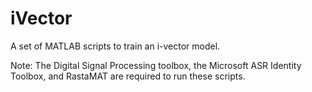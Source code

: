 # iVector
A set of MATLAB scripts to train an i-vector model.

Note: The Digital Signal Processing toolbox, the Microsoft ASR Identity Toolbox, and RastaMAT are required to run these scripts.
